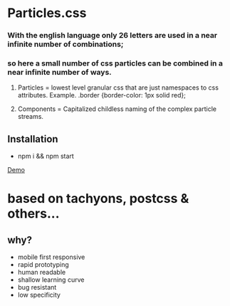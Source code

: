 # Particles.css


### With the english language only 26 letters are used in a near infinite number of combinations;
### so here a small number of css particles can be combined in a near infinite number of ways.


1. Particles = lowest level granular css that are just namespaces to css attributes. Example. .border {border-color: 1px solid red};

2. Components = Capitalized childless naming of the complex particle streams.


## Installation

* npm i && npm start


[Demo](https://shaggydude.github.io/Particles.css/)

# based on tachyons, postcss & others...


## why?

* mobile first responsive
* rapid prototyping
* human readable
* shallow learning curve
* bug resistant
* low specificity
